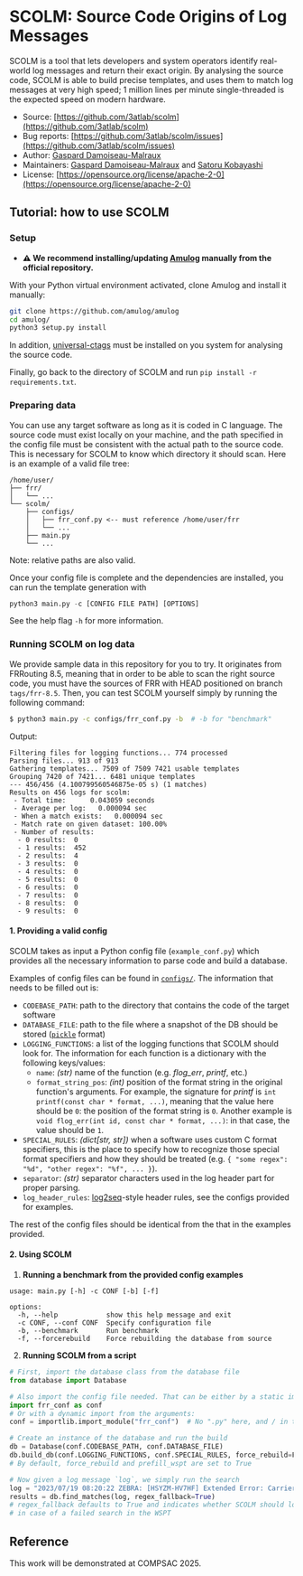 # SCOLM: Source Code Origins of Log Messages

SCOLM is a tool that lets developers and system operators identify real-world log messages and return their exact origin. By analysing the source code, SCOLM is able to build precise templates, and uses them to match log messages at very high speed; 1 million lines per minute single-threaded is the expected speed on modern hardware.

- Source: [https://github.com/3atlab/scolm](https://github.com/3atlab/scolm)
- Bug reports: [https://github.com/3atlab/scolm/issues](https://github.com/3atlab/scolm/issues)
- Author: [Gaspard Damoiseau-Malraux](https://github.com/biskweet)
- Maintainers: [Gaspard Damoiseau-Malraux](https://github.com/biskweet) and [Satoru Kobayashi](https://github.com/cpflat/)
- License: [https://opensource.org/license/apache-2-0](https://opensource.org/license/apache-2-0)

## Tutorial: how to use SCOLM

### Setup

- **⚠️ We recommend installing/updating [Amulog](https://github.com/amulog/amulog) manually from the official repository.**

With your Python virtual environment activated, clone Amulog and install it manually:
```bash
git clone https://github.com/amulog/amulog
cd amulog/
python3 setup.py install
```
In addition, [universal-ctags](https://github.com/universal-ctags/ctags) must be installed on you system for analysing the source code.

Finally, go back to the directory of SCOLM and run `pip install -r requirements.txt`.

### Preparing data

You can use any target software as long as it is coded in C language. The source code must exist locally on your machine, and the path specified in the config file must be consistent with the actual path to the source code. This is necessary for SCOLM to know which directory it should scan. Here is an example of a valid file tree:
```
/home/user/
├── frr/
│   └── ...  
└── scolm/
    ├── configs/
    │   ├── frr_conf.py <-- must reference /home/user/frr
    │   └── ...
    ├── main.py
    └── ...
```
Note: relative paths are also valid.

Once your config file is complete and the dependencies are installed, you can run the template generation with
```py
python3 main.py -c [CONFIG FILE PATH] [OPTIONS]
```
See the help flag `-h` for more information.

### Running SCOLM on log data

We provide sample data in this repository for you to try. It originates from FRRouting 8.5, meaning that in order to be able to scan the right source code, you must have the sources of FRR with HEAD positioned on branch `tags/frr-8.5`. Then, you can test SCOLM yourself simply by running the following command:
```bash
$ python3 main.py -c configs/frr_conf.py -b  # -b for "benchmark"
```
Output:
```
Filtering files for logging functions... 774 processed
Parsing files... 913 of 913
Gathering templates... 7509 of 7509 7421 usable templates
Grouping 7420 of 7421... 6481 unique templates
--- 456/456 (4.100799560546875e-05 s) (1 matches)     
Results on 456 logs for scolm:
 - Total time:      0.043059 seconds
 - Average per log:   0.000094 sec
 - When a match exists:   0.000094 sec
 - Match rate on given dataset: 100.00%
 - Number of results:
  - 0 results:  0
  - 1 results:  452
  - 2 results:  4
  - 3 results:  0
  - 4 results:  0
  - 5 results:  0
  - 6 results:  0
  - 7 results:  0
  - 8 results:  0
  - 9 results:  0
```

#### 1. Providing a valid config

SCOLM takes as input a Python config file (`example_conf.py`) which provides all the necessary information to parse code and build a database.

Examples of config files can be found in [`configs/`](https://github.com/3atlab/scolm/tree/main/release).
The information that needs to be filled out is:
- `CODEBASE_PATH`: path to the directory that contains the code of the target software
- `DATABASE_FILE`: path to the file where a snapshot of the DB should be stored ([`pickle`](https://docs.python.org/3/library/pickle.html) format)
- `LOGGING_FUNCTIONS`: a list of the logging functions that SCOLM should look for. The information for each function is a dictionary with the following keys/values:
  - `name`: *(str)* name of the function (e.g. _flog_err_, _printf_, etc.)
  - `format_string_pos`: *(int)* position of the format string in the original function's arguments. For example, the signature for _printf_ is `int printf(const char * format, ...)`, meaning that the value here should be `0`: the position of the format string is `0`. Another example is `void flog_err(int id, const char * format, ...)`: in that case, the value should be `1`.
- `SPECIAL_RULES`: *(dict[str, str])* when a software uses custom C format specifiers, this is the place to specify how to recognize those special format specifiers and how they should be treated (e.g. `{ "some regex": "%d", "other regex": "%f", ... }`).
- `separator`: *(str)* separator characters used in the log header part for proper parsing.
- `log_header_rules`: [log2seq](https://github.com/amulog/log2seq)-style header rules, see the configs provided for examples.

The rest of the config files should be identical from the that in the examples provided.

#### 2. Using SCOLM

1. **Running a benchmark from the provided config examples**

```
usage: main.py [-h] -c CONF [-b] [-f]

options:
  -h, --help            show this help message and exit
  -c CONF, --conf CONF  Specify configuration file
  -b, --benchmark       Run benchmark
  -f, --forcerebuild    Force rebuilding the database from source
```

2. **Running SCOLM from a script**

```py
# First, import the database class from the database file
from database import Database

# Also import the config file needed. That can be either by a static import:
import frr_conf as conf
# Or with a dynamic import from the arguments:
conf = importlib.import_module("frr_conf")  # No ".py" here, and / in the path are replaced with .

# Create an instance of the database and run the build
db = Database(conf.CODEBASE_PATH, conf.DATABASE_FILE)
db.build_db(conf.LOGGING_FUNCTIONS, conf.SPECIAL_RULES, force_rebuild=FORCE_REBUILD, prefill_wspt=True)
# By default, force_rebuild and prefill_wspt are set to True

# Now given a log message `log`, we simply run the search
log = "2023/07/19 08:20:22 ZEBRA: [HSYZM-HV7HF] Extended Error: Carrier for nexthop device is down"
results = db.find_matches(log, regex_fallback=True)
# regex_fallback defaults to True and indicates whether SCOLM should look into the regex table
# in case of a failed search in the WSPT
```

## Reference

This work will be demonstrated at COMPSAC 2025.